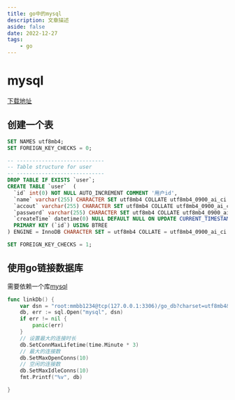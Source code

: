 ```yaml
---
title: go中的mysql
description: 文章描述
aside: false
date: 2022-12-27
tags:
	- go
---
```


# mysql
[下载地址](https://dev.mysql.com/downloads/windows/installer/8.0.html)

## 创建一个表

```sql
SET NAMES utf8mb4;
SET FOREIGN_KEY_CHECKS = 0;

-- ----------------------------
-- Table structure for user
-- ----------------------------
DROP TABLE IF EXISTS `user`;
CREATE TABLE `user`  (
  `id` int(0) NOT NULL AUTO_INCREMENT COMMENT '用户id',
  `name` varchar(255) CHARACTER SET utf8mb4 COLLATE utf8mb4_0900_ai_ci NULL DEFAULT NULL COMMENT '用户名',
  `accout` varchar(255) CHARACTER SET utf8mb4 COLLATE utf8mb4_0900_ai_ci NOT NULL COMMENT '账号',
  `password` varchar(255) CHARACTER SET utf8mb4 COLLATE utf8mb4_0900_ai_ci NOT NULL COMMENT '密码',
  `createTime` datetime(0) NULL DEFAULT NULL ON UPDATE CURRENT_TIMESTAMP(0),
  PRIMARY KEY (`id`) USING BTREE
) ENGINE = InnoDB CHARACTER SET = utf8mb4 COLLATE = utf8mb4_0900_ai_ci ROW_FORMAT = Dynamic;

SET FOREIGN_KEY_CHECKS = 1;
```


## 使用go链接数据库

需要依赖一个库[mysql](https://pkg.go.dev/github.com/go-sql-driver/mysql#section-readme)


```go
func linkDb() {
	var dsn = "root:mmbb1234@tcp(127.0.0.1:3306)/go_db?charset=utf8mb4&parseTime=true"
	db, err := sql.Open("mysql", dsn)
	if err != nil {
		panic(err)
	}
	// 设置最大的连接时长
	db.SetConnMaxLifetime(time.Minute * 3)
	// 最大的连接数
	db.SetMaxOpenConns(10)
	// 空闲的连接数
	db.SetMaxIdleConns(10)
	fmt.Printf("%v", db)

}
```
